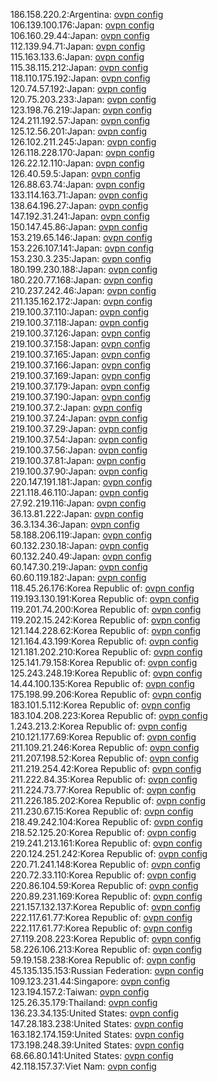 186.158.220.2:Argentina: [ovpn config](vpn/186_158_220_2.ovpn)  
106.139.100.176:Japan: [ovpn config](vpn/106_139_100_176.ovpn)  
106.160.29.44:Japan: [ovpn config](vpn/106_160_29_44.ovpn)  
112.139.94.71:Japan: [ovpn config](vpn/112_139_94_71.ovpn)  
115.163.133.6:Japan: [ovpn config](vpn/115_163_133_6.ovpn)  
115.38.115.212:Japan: [ovpn config](vpn/115_38_115_212.ovpn)  
118.110.175.192:Japan: [ovpn config](vpn/118_110_175_192.ovpn)  
120.74.57.192:Japan: [ovpn config](vpn/120_74_57_192.ovpn)  
120.75.203.233:Japan: [ovpn config](vpn/120_75_203_233.ovpn)  
123.198.76.219:Japan: [ovpn config](vpn/123_198_76_219.ovpn)  
124.211.192.57:Japan: [ovpn config](vpn/124_211_192_57.ovpn)  
125.12.56.201:Japan: [ovpn config](vpn/125_12_56_201.ovpn)  
126.102.211.245:Japan: [ovpn config](vpn/126_102_211_245.ovpn)  
126.118.228.170:Japan: [ovpn config](vpn/126_118_228_170.ovpn)  
126.22.12.110:Japan: [ovpn config](vpn/126_22_12_110.ovpn)  
126.40.59.5:Japan: [ovpn config](vpn/126_40_59_5.ovpn)  
126.88.63.74:Japan: [ovpn config](vpn/126_88_63_74.ovpn)  
133.114.163.71:Japan: [ovpn config](vpn/133_114_163_71.ovpn)  
138.64.196.27:Japan: [ovpn config](vpn/138_64_196_27.ovpn)  
147.192.31.241:Japan: [ovpn config](vpn/147_192_31_241.ovpn)  
150.147.45.86:Japan: [ovpn config](vpn/150_147_45_86.ovpn)  
153.219.65.146:Japan: [ovpn config](vpn/153_219_65_146.ovpn)  
153.226.107.141:Japan: [ovpn config](vpn/153_226_107_141.ovpn)  
153.230.3.235:Japan: [ovpn config](vpn/153_230_3_235.ovpn)  
180.199.230.188:Japan: [ovpn config](vpn/180_199_230_188.ovpn)  
180.220.77.168:Japan: [ovpn config](vpn/180_220_77_168.ovpn)  
210.237.242.46:Japan: [ovpn config](vpn/210_237_242_46.ovpn)  
211.135.162.172:Japan: [ovpn config](vpn/211_135_162_172.ovpn)  
219.100.37.110:Japan: [ovpn config](vpn/219_100_37_110.ovpn)  
219.100.37.118:Japan: [ovpn config](vpn/219_100_37_118.ovpn)  
219.100.37.126:Japan: [ovpn config](vpn/219_100_37_126.ovpn)  
219.100.37.158:Japan: [ovpn config](vpn/219_100_37_158.ovpn)  
219.100.37.165:Japan: [ovpn config](vpn/219_100_37_165.ovpn)  
219.100.37.166:Japan: [ovpn config](vpn/219_100_37_166.ovpn)  
219.100.37.169:Japan: [ovpn config](vpn/219_100_37_169.ovpn)  
219.100.37.179:Japan: [ovpn config](vpn/219_100_37_179.ovpn)  
219.100.37.190:Japan: [ovpn config](vpn/219_100_37_190.ovpn)  
219.100.37.2:Japan: [ovpn config](vpn/219_100_37_2.ovpn)  
219.100.37.24:Japan: [ovpn config](vpn/219_100_37_24.ovpn)  
219.100.37.29:Japan: [ovpn config](vpn/219_100_37_29.ovpn)  
219.100.37.54:Japan: [ovpn config](vpn/219_100_37_54.ovpn)  
219.100.37.56:Japan: [ovpn config](vpn/219_100_37_56.ovpn)  
219.100.37.81:Japan: [ovpn config](vpn/219_100_37_81.ovpn)  
219.100.37.90:Japan: [ovpn config](vpn/219_100_37_90.ovpn)  
220.147.191.181:Japan: [ovpn config](vpn/220_147_191_181.ovpn)  
221.118.46.110:Japan: [ovpn config](vpn/221_118_46_110.ovpn)  
27.92.219.116:Japan: [ovpn config](vpn/27_92_219_116.ovpn)  
36.13.81.222:Japan: [ovpn config](vpn/36_13_81_222.ovpn)  
36.3.134.36:Japan: [ovpn config](vpn/36_3_134_36.ovpn)  
58.188.206.119:Japan: [ovpn config](vpn/58_188_206_119.ovpn)  
60.132.230.18:Japan: [ovpn config](vpn/60_132_230_18.ovpn)  
60.132.240.49:Japan: [ovpn config](vpn/60_132_240_49.ovpn)  
60.147.30.219:Japan: [ovpn config](vpn/60_147_30_219.ovpn)  
60.60.119.182:Japan: [ovpn config](vpn/60_60_119_182.ovpn)  
118.45.26.176:Korea Republic of: [ovpn config](vpn/118_45_26_176.ovpn)  
119.193.130.191:Korea Republic of: [ovpn config](vpn/119_193_130_191.ovpn)  
119.201.74.200:Korea Republic of: [ovpn config](vpn/119_201_74_200.ovpn)  
119.202.15.242:Korea Republic of: [ovpn config](vpn/119_202_15_242.ovpn)  
121.144.228.62:Korea Republic of: [ovpn config](vpn/121_144_228_62.ovpn)  
121.164.43.199:Korea Republic of: [ovpn config](vpn/121_164_43_199.ovpn)  
121.181.202.210:Korea Republic of: [ovpn config](vpn/121_181_202_210.ovpn)  
125.141.79.158:Korea Republic of: [ovpn config](vpn/125_141_79_158.ovpn)  
125.243.248.19:Korea Republic of: [ovpn config](vpn/125_243_248_19.ovpn)  
14.44.100.135:Korea Republic of: [ovpn config](vpn/14_44_100_135.ovpn)  
175.198.99.206:Korea Republic of: [ovpn config](vpn/175_198_99_206.ovpn)  
183.101.5.112:Korea Republic of: [ovpn config](vpn/183_101_5_112.ovpn)  
183.104.208.223:Korea Republic of: [ovpn config](vpn/183_104_208_223.ovpn)  
1.243.213.2:Korea Republic of: [ovpn config](vpn/1_243_213_2.ovpn)  
210.121.177.69:Korea Republic of: [ovpn config](vpn/210_121_177_69.ovpn)  
211.109.21.246:Korea Republic of: [ovpn config](vpn/211_109_21_246.ovpn)  
211.207.198.52:Korea Republic of: [ovpn config](vpn/211_207_198_52.ovpn)  
211.219.254.42:Korea Republic of: [ovpn config](vpn/211_219_254_42.ovpn)  
211.222.84.35:Korea Republic of: [ovpn config](vpn/211_222_84_35.ovpn)  
211.224.73.77:Korea Republic of: [ovpn config](vpn/211_224_73_77.ovpn)  
211.226.185.202:Korea Republic of: [ovpn config](vpn/211_226_185_202.ovpn)  
211.230.67.15:Korea Republic of: [ovpn config](vpn/211_230_67_15.ovpn)  
218.49.242.104:Korea Republic of: [ovpn config](vpn/218_49_242_104.ovpn)  
218.52.125.20:Korea Republic of: [ovpn config](vpn/218_52_125_20.ovpn)  
219.241.213.161:Korea Republic of: [ovpn config](vpn/219_241_213_161.ovpn)  
220.124.251.242:Korea Republic of: [ovpn config](vpn/220_124_251_242.ovpn)  
220.71.241.148:Korea Republic of: [ovpn config](vpn/220_71_241_148.ovpn)  
220.72.33.110:Korea Republic of: [ovpn config](vpn/220_72_33_110.ovpn)  
220.86.104.59:Korea Republic of: [ovpn config](vpn/220_86_104_59.ovpn)  
220.89.231.169:Korea Republic of: [ovpn config](vpn/220_89_231_169.ovpn)  
221.157.132.137:Korea Republic of: [ovpn config](vpn/221_157_132_137.ovpn)  
222.117.61.77:Korea Republic of: [ovpn config](vpn/222_117_61_77.ovpn)  
222.117.61.77:Korea Republic of: [ovpn config](vpn/222_117_61_77.ovpn)  
27.119.208.223:Korea Republic of: [ovpn config](vpn/27_119_208_223.ovpn)  
58.226.106.213:Korea Republic of: [ovpn config](vpn/58_226_106_213.ovpn)  
59.19.158.238:Korea Republic of: [ovpn config](vpn/59_19_158_238.ovpn)  
45.135.135.153:Russian Federation: [ovpn config](vpn/45_135_135_153.ovpn)  
109.123.231.44:Singapore: [ovpn config](vpn/109_123_231_44.ovpn)  
123.194.157.2:Taiwan: [ovpn config](vpn/123_194_157_2.ovpn)  
125.26.35.179:Thailand: [ovpn config](vpn/125_26_35_179.ovpn)  
136.23.34.135:United States: [ovpn config](vpn/136_23_34_135.ovpn)  
147.28.183.238:United States: [ovpn config](vpn/147_28_183_238.ovpn)  
163.182.174.159:United States: [ovpn config](vpn/163_182_174_159.ovpn)  
173.198.248.39:United States: [ovpn config](vpn/173_198_248_39.ovpn)  
68.66.80.141:United States: [ovpn config](vpn/68_66_80_141.ovpn)  
42.118.157.37:Viet Nam: [ovpn config](vpn/42_118_157_37.ovpn)  
